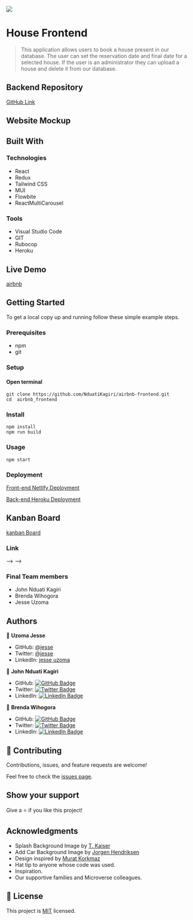 ![](https://img.shields.io/badge/Microverse-blueviolet)

# House Frontend

> This application allows users to book a house present in our database. The user can set the reservation date and final date for a selected house. If the user is an administrator they can upload a house and delete it from our database.

## Backend Repository

[GitHub Link](https://github.com/NduatiKagiri/airbnb-backend)

## Website Mockup


## Built With

### Technologies
- React
- Redux
- Tailwind CSS
- MUI
- Flowbite
- ReactMultiCarousel

### Tools
- Visual Studio Code
- GIT
- Rubocop
- Heroku

## Live Demo

[airbnb](https://airbnb.nduatikagiri.co.ke/)


## Getting Started

To get a local copy up and running follow these simple example steps.

### Prerequisites
- npm
- git

### Setup

#### Open terminal

    git clone https://github.com/NduatiKagiri/airbnb-frontend.git
    cd  airbnb_frontend

### Install
    npm install
    npm run build
### Usage
    npm start

### Deployment

[Front-end Netlify Deployment](https://airbnb.nduatikagiri.co.ke//)



[Back-end Heroku Deployment](https://fast-wildwood-74017.herokuapp.com/)

## Kanban Board
[kanban Board](https://github.com/users/NduatiKagiri/projects/6)

### Link
<!--  -->
<!-- <!-- [GitHub Project](https://github.com/indigodavid/ezCar_backend/projects/1) --> -->
<!--  -->
<!-- ### Initial State Project Link -->
<!--  -->
<!-- <!-- [GitHub First Issue](https://github.com/indigodavid/ezCar_backend/issues/22) --> -->
<!--  -->
### Final Team members

- John Nduati Kagiri
- Brenda Wihogora
- Jesse Uzoma


## Authors



👤 **Uzoma Jesse**

- GitHub: [@jesse](https://github.com/Brenda309)
- Twitter: [@jesse](https://twitter.com/BrendaWihogora)
- LinkedIn: [jesse uzoma](https://linkedin.com/in/BrendaWihogora/)


👤 **John Nduati Kagiri**

- GitHub: [![GitHub Badge](https://img.shields.io/badge/-john-white?logo=GitHub&logoColor=181717&style=plastic)](https://github.com/NduatiKagiri/)
- Twitter: [![Twitter Badge](https://img.shields.io/badge/-@ba104781-white?logo=Twitter&logoColor=1DA1F2&style=plastic)](https://twitter.com/)
- LinkedIn: [![LinkedIn Badge](https://img.shields.io/badge/-john-white?logo=LinkedIn&logoColor=1DA1F2&style=plastic)]()

👤 **Brenda Wihogora**

- GitHub: [![GitHub Badge](https://img.shields.io/badge/-brenda-white?logo=GitHub&logoColor=181717&style=plastic)](https://github.com/Brenda309)
- Twitter: [![Twitter Badge](https://img.shields.io/badge/-brenda-white?logo=Twitter&logoColor=1DA1F2&style=plastic)](https://twitter.com/)
- LinkedIn: [![LinkedIn Badge](https://img.shields.io/badge/-brenda-white?logo=LinkedIn&logoColor=1DA1F2&style=plastic)](https://www.linkedin.com/in//)




## 🤝 Contributing

Contributions, issues, and feature requests are welcome!

Feel free to check the [issues page](../../issues/).

## Show your support

Give a ⭐️ if you like this project!

## Acknowledgments

- Splash Background Image by [T. Kaiser](https://unsplash.com/@tkaiser)
- Add Car Background Image by [Jorgen Hendriksen](https://unsplash.com/@jor9en)
- Design inspired by [Murat Korkmaz](https://www.behance.net/muratk)
- Hat tip to anyone whose code was used.
- Inspiration.
- Our supportive families and Microverse colleagues.

## 📝 License

This project is [MIT](./LICENSE) licensed.
